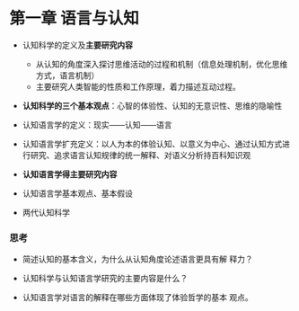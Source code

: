 # 第一章 语言与认知

- 认知科学的定义及**主要研究内容**
  - 从认知的角度深入探讨思维活动的过程和机制（信息处理机制，优化思维方式，语言机制）
  - 主要研究人类智能的性质和工作原理，着力描述互动过程。

- **认知科学的三个基本观点**：心智的体验性、认知的无意识性、思维的隐喻性

- 认知语言学的定义：现实——认知——语言

- 认知语言学扩充定义：以人为本的体验认知、以意义为中心、通过认知方式进行研究、追求语言认知规律的统一解释、对语义分析持百科知识观
- **认知语言学得主要研究内容**

- 认知语言学基本观点、基本假设

- 两代认知科学

### 思考

- 简述认知的基本含义，为什么从认知角度论述语言更具有解 释力？

- 认知科学与认知语言学研究的主要内容是什么？

- 认知语言学对语言的解释在哪些方面体现了体验哲学的基本 观点。